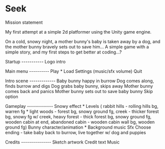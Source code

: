 Seek
====

Mission statement

My first attempt at a simple 2d platformer using the Unity game engine.

On a cold, snowy night, a mother bunny's baby is taken away by a dog, and the mother bunny bravely sets out to save him...
A simple game with a simple story, and my first steps to get better at coding...?

Startup -----------
Logo intro

Main menu ----------
Play *
Load
Settings (music/sfx volume)
Quit

Intro scene -------------
Baby bunny happy in burrow
Dog comes along, finds burrow and digs
Dog grabs baby bunny, skips away
Mother bunny comes back and panics
Mother bunny sets out to save baby bunny
Skip option

Gameplay -------------
Snowy effect *
Levels (
  rabbit hills - rolling hills bg, warren fg *
  light woods - forest bg, snowy ground fg, 
  creek - thicker forest bg, snowy fg w/ creek, 
  heavy forest - thick forest bg, snowy ground fg, wooden cabin at end, 
  abandoned cabin - wooden cabin wall bg, wooden ground fg)
Bunny character/animation *
Background music
Sfx
Choose ending - take baby back to burrow, live together w/ dog and puppies

Credits ---------------
Sketch artwork
Credit text
Music
